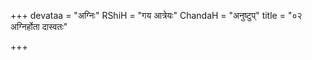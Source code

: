 +++
devataa = "अग्निः"
RShiH = "गय आत्रेयः"
ChandaH = "अनुष्टुप्"
title = "०२ अग्निर्होता दास्वतः"

+++
